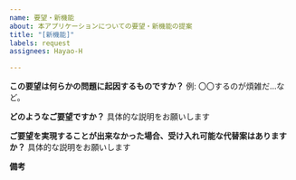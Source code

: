 ```yaml
---
name: 要望・新機能
about: 本アプリケーションについての要望・新機能の提案
title: "[新機能]"
labels: request
assignees: Hayao-H

---
```


**この要望は何らかの問題に起因するものですか？**
例: 〇〇するのが煩雑だ...など。

**どのようなご要望ですか？**
具体的な説明をお願いします

**ご要望を実現することが出来なかった場合、受け入れ可能な代替案はありますか？**
具体的な説明をお願いします

**備考**

